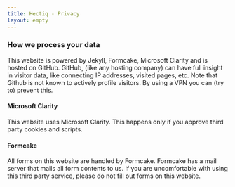 ```yaml
---
title: Hectiq - Privacy
layout: empty
---
```


### How we process your data

This website is powered by Jekyll, Formcake, Microsoft Clarity and is hosted on GitHub. GitHub, (like any hosting company) can have full insight in visitor data, like connecting IP addresses, visited pages, etc. Note that Github is not known to actively profile visitors. By using a VPN you can (try to) prevent this.

#### Microsoft Clarity
This website uses Microsoft Clarity. This happens only if you approve third party cookies and scripts.

#### Formcake
All forms on this website are handled by Formcake. Formcake has a mail server that mails all form contents to us. If you are uncomfortable with using this third party service, please do not fill out forms on this website.